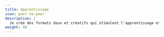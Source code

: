 ```yaml
---
title: Apprentissage
icon: peer-to-peer
description: |
  Je crée des formats doux et créatifs qui stimulent l'apprentissage et le partage de connaissances entre les personnes.
weight: 40
---
```

